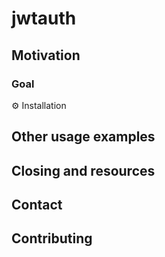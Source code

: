 # jwtauth

## Motivation

### Goal

⚙️ Installation

## Other usage examples
## Closing and resources 
## Contact
## Contributing
